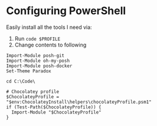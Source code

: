 # Configuring PowerShell
Easily install all the tools I need via:

1. Run `code $PROFILE`
2. Change contents to following

```shell
Import-Module posh-git
Import-Module oh-my-posh
Import-Module posh-docker
Set-Theme Paradox

cd C:\Code\

# Chocolatey profile
$ChocolateyProfile = "$env:ChocolateyInstall\helpers\chocolateyProfile.psm1"
if (Test-Path($ChocolateyProfile)) {
  Import-Module "$ChocolateyProfile"
}
```